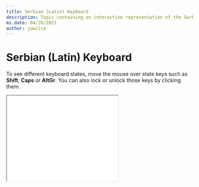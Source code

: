 ```yaml
--- 
title: Serbian (Latin) Keyboard 
description: Topic containing an interactive representation of the Serbian (Latin) Keyboard 
ms.date: 04/26/2021 
author: jowilco 
--- 
```

 
# Serbian (Latin) Keyboard 
 
To see different keyboard states, move the mouse over state keys such as **Shift**, **Caps** or **AltGr**. You can also lock or unlock those keys by clicking them. 
 
<iframe src="kbdycl.html" height="230"></iframe> 
